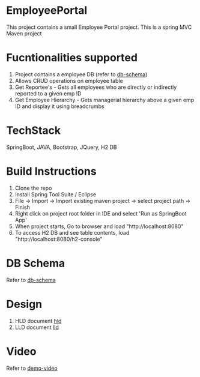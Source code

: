 # EmployeePortal
This project contains a small Employee Portal project.
This is a spring MVC Maven project

# Fucntionalities supported
1.  Project contains a employee DB (refer to [db-schema](https://github.com/sowmya-brm/EmployeePortal/blob/master/db-schema.md))
2. Allows CRUD operations on employee table 
3. Get Reportee's - Gets all employees who are directly or indirectly reported to a given emp ID
4. Get Employee Hierarchy - Gets managerial hierarchy above a given emp ID and display it using breadcrumbs

# TechStack
SpringBoot, JAVA, Bootstrap, JQuery, H2 DB

# Build Instructions
1. Clone the repo
2. Install Spring Tool Suite / Eclipse
3. File -> Import -> Import existing maven project -> select project path -> Finish
4. Right click on project root folder in IDE and select 'Run as SpringBoot App'
5. When project starts, Go to browser and load "http://localhost:8080"
6. To access H2 DB and see table contents, load "http://localhost:8080/h2-console"

# DB Schema
Refer to [db-schema](https://github.com/sowmya-brm/EmployeePortal/blob/master/db-schema.md)

# Design
1. HLD document [hld](https://github.com/sowmya-brm/EmployeePortal/blob/master/design/HLD.PNG)
2. LLD document [lld](https://github.com/sowmya-brm/EmployeePortal/blob/master/design/LLD.PNG)

# Video
Refer to [demo-video]()
